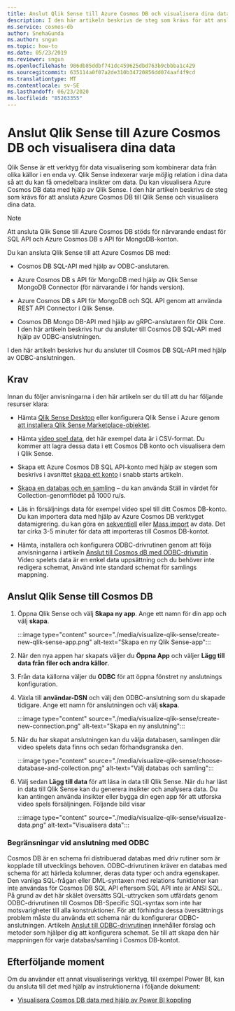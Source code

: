 ```yaml
---
title: Anslut Qlik Sense till Azure Cosmos DB och visualisera dina data
description: I den här artikeln beskrivs de steg som krävs för att ansluta Azure Cosmos DB till Qlik Sense och visualisera dina data.
ms.service: cosmos-db
author: SnehaGunda
ms.author: sngun
ms.topic: how-to
ms.date: 05/23/2019
ms.reviewer: sngun
ms.openlocfilehash: 986db85ddbf741dc459625dbd763b9cbbba1c429
ms.sourcegitcommit: 635114a0f07a2de310b34720856dd074aaf4f9cd
ms.translationtype: MT
ms.contentlocale: sv-SE
ms.lasthandoff: 06/23/2020
ms.locfileid: "85263355"
---
```

# <a name="connect-qlik-sense-to-azure-cosmos-db-and-visualize-your-data"></a>Anslut Qlik Sense till Azure Cosmos DB och visualisera dina data

Qlik Sense är ett verktyg för data visualisering som kombinerar data från olika källor i en enda vy. Qlik Sense indexerar varje möjlig relation i dina data så att du kan få omedelbara insikter om data. Du kan visualisera Azure Cosmos DB data med hjälp av Qlik Sense. I den här artikeln beskrivs de steg som krävs för att ansluta Azure Cosmos DB till Qlik Sense och visualisera dina data. 

> [!NOTE]
> Att ansluta Qlik Sense till Azure Cosmos DB stöds för närvarande endast för SQL API och Azure Cosmos DB s API för MongoDB-konton.

Du kan ansluta Qlik Sense till att Azure Cosmos DB med:

* Cosmos DB SQL-API med hjälp av ODBC-anslutaren.

* Azure Cosmos DB s API för MongoDB med hjälp av Qlik Sense MongoDB Connector (för närvarande i för hands version).

* Azure Cosmos DB s API för MongoDB och SQL API genom att använda REST API Connector i Qlik Sense.

* Cosmos DB Mongo DB-API med hjälp av gRPC-anslutaren för Qlik Core.
I den här artikeln beskrivs hur du ansluter till Cosmos DB SQL-API med hjälp av ODBC-anslutningen.

I den här artikeln beskrivs hur du ansluter till Cosmos DB SQL-API med hjälp av ODBC-anslutningen.

## <a name="prerequisites"></a>Krav

Innan du följer anvisningarna i den här artikeln ser du till att du har följande resurser klara:

* Hämta [Qlik Sense Desktop](https://www.qlik.com/us/try-or-buy/download-qlik-sense) eller konfigurera Qlik Sense i Azure genom [att installera Qlik Sense Marketplace-objektet](https://azuremarketplace.microsoft.com/marketplace/apps/qlik.qlik-sense).

* Hämta [video spel data](https://www.kaggle.com/gregorut/videogamesales), det här exempel data är i CSV-format. Du kommer att lagra dessa data i ett Cosmos DB konto och visualisera dem i Qlik Sense.

* Skapa ett Azure Cosmos DB SQL API-konto med hjälp av stegen som beskrivs i avsnittet [skapa ett konto](create-sql-api-dotnet.md#create-account) i snabb starts artikeln.

* [Skapa en databas och en samling](create-sql-api-java.md#add-a-container) – du kan använda Ställ in värdet för Collection-genomflödet på 1000 ru/s. 

* Läs in försäljnings data för exempel video spel till ditt Cosmos DB-konto. Du kan importera data med hjälp av Azure Cosmos DB verktyget datamigrering. du kan göra en [sekventiell](import-data.md#SQLSeqTarget) eller [Mass import](import-data.md#SQLBulkTarget) av data. Det tar cirka 3-5 minuter för data att importeras till Cosmos DB-kontot.

* Hämta, installera och konfigurera ODBC-drivrutinen genom att följa anvisningarna i artikeln [Anslut till Cosmos dB med ODBC-drivrutin](odbc-driver.md) . Video spelets data är en enkel data uppsättning och du behöver inte redigera schemat, Använd inte standard schemat för samlings mappning.

## <a name="connect-qlik-sense-to-cosmos-db"></a>Anslut Qlik Sense till Cosmos DB

1. Öppna Qlik Sense och välj **Skapa ny app**. Ange ett namn för din app och välj **skapa**.

   :::image type="content" source="./media/visualize-qlik-sense/create-new-qlik-sense-app.png" alt-text="Skapa en ny Qlik Sense-app":::

2. När den nya appen har skapats väljer du **Öppna App** och väljer **Lägg till data från filer och andra källor**. 

3. Från data källorna väljer du **ODBC** för att öppna fönstret ny anslutnings konfiguration. 

4. Växla till **användar-DSN** och välj den ODBC-anslutning som du skapade tidigare. Ange ett namn för anslutningen och välj **skapa**. 

   :::image type="content" source="./media/visualize-qlik-sense/create-new-connection.png" alt-text="Skapa en ny anslutning":::

5. När du har skapat anslutningen kan du välja databasen, samlingen där video spelets data finns och sedan förhandsgranska den.

   :::image type="content" source="./media/visualize-qlik-sense/choose-database-and-collection.png" alt-text="Välj databas och samling"::: 

6. Välj sedan **Lägg till data** för att läsa in data till Qlik Sense. När du har läst in data till Qlik Sense kan du generera insikter och analysera data. Du kan antingen använda insikter eller bygga din egen app för att utforska video spels försäljningen. Följande bild visar 

   :::image type="content" source="./media/visualize-qlik-sense/visualize-data.png" alt-text="Visualisera data":::

### <a name="limitations-when-connecting-with-odbc"></a>Begränsningar vid anslutning med ODBC 

Cosmos DB är en schema fri distribuerad databas med driv rutiner som är kopplade till utvecklings behoven. ODBC-drivrutinen kräver en databas med schema för att härleda kolumner, deras data typer och andra egenskaper. Den vanliga SQL-frågan eller DML-syntaxen med relations funktioner kan inte användas för Cosmos DB SQL API eftersom SQL API inte är ANSI SQL. På grund av det här skälet översätts SQL-uttrycken som utfärdats genom ODBC-drivrutinen till Cosmos DB-Specific SQL-syntax som inte har motsvarigheter till alla konstruktioner. För att förhindra dessa översättnings problem måste du använda ett schema när du konfigurerar ODBC-anslutningen. Artikeln [Anslut till ODBC-drivrutinen](odbc-driver.md) innehåller förslag och metoder som hjälper dig att konfigurera schemat. Se till att skapa den här mappningen för varje databas/samling i Cosmos DB-kontot.

## <a name="next-steps"></a>Efterföljande moment

Om du använder ett annat visualiserings verktyg, till exempel Power BI, kan du ansluta till det med hjälp av instruktionerna i följande dokument:

* [Visualisera Cosmos DB data med hjälp av Power BI koppling](powerbi-visualize.md)
